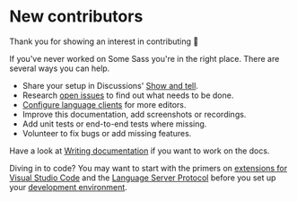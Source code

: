 # New contributors

Thank you for showing an interest in contributing 🌟

If you've never worked on Some Sass you're in the right place. There are several ways you can help.

- Share your setup in Discussions' [Show and tell](https://github.com/wkillerud/some-sass/discussions/categories/show-and-tell).
- Research [open issues](https://github.com/wkillerud/some-sass/issues) to find out what needs to be done.
- [Configure language clients](../language-server/getting-started.md) for more editors.
- Improve this documentation, add screenshots or recordings.
- Add unit tests or end-to-end tests where missing.
- Volunteer to fix bugs or add missing features.

Have a look at [Writing documentation](./writing-documentation.md) if you want to work on the docs.

Diving in to code? You may want to start with the primers on [extensions for Visual Studio Code](./extensions-for-vs-code.md) and the [Language Server Protocol](./language-server-protocol.md) before you set up your [development environment](./development-environment.md).

